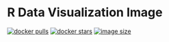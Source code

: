 # R Data Visualization Image

[![docker pulls](https://img.shields.io/docker/pulls/venustiano/base-rvis.svg)](https://hub.docker.com/r/venustiano/base-rvis)
[![docker stars](https://img.shields.io/docker/stars/venustiano/base-rvis.svg)](https://hub.docker.com/r/venustiano/base-rvis)
[![image size](https://img.shields.io/docker/image-size/venustiano/base-rvis/rbase-4.2.1)](https://hub.docker.com/r/venustiano/base-rvis/ "venustiano/base-rvis image size")